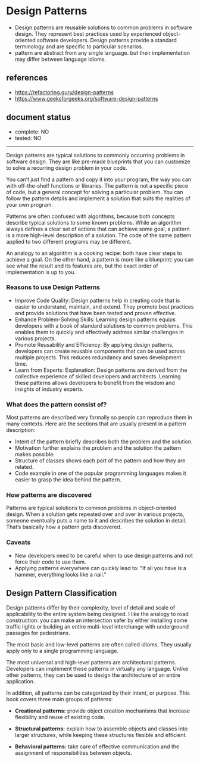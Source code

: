 # Design Patterns

- Design patterns are reusable solutions to common problems in software design. They represent best practices used by experienced object-oriented software developers. Design patterns provide a standard terminology and are specific to particular scenarios.
- pattern are abstract from any single language. but their implementation may differ between language idioms.

## references

- <https://refactoring.guru/design-patterns>
- <https://www.geeksforgeeks.org/software-design-patterns>

## document status

- complete: NO
- tested: NO

---

Design patterns are typical solutions to commonly occurring problems in software design. They are like pre-made blueprints that you can customize to solve a recurring design problem in your code.

You can’t just find a pattern and copy it into your program, the way you can with off-the-shelf functions or libraries. The pattern is not a specific piece of code, but a general concept for solving a particular problem. You can follow the pattern details and implement a solution that suits the realities of your own program.

Patterns are often confused with algorithms, because both concepts describe typical solutions to some known problems. While an algorithm always defines a clear set of actions that can achieve some goal, a pattern is a more high-level description of a solution. The code of the same pattern applied to two different programs may be different.

An analogy to an algorithm is a cooking recipe: both have clear steps to achieve a goal. On the other hand, a pattern is more like a blueprint: you can see what the result and its features are, but the exact order of implementation is up to you.

### Reasons to use Design Patterns

- Improve Code Quality: Design patterns help in creating code that is easier to understand, maintain, and extend. They promote best practices and provide solutions that have been tested and proven effective.
- Enhance Problem-Solving Skills: Learning design patterns equips developers with a book of standard solutions to common problems. This enables them to quickly and effectively address similar challenges in various projects.
- Promote Reusability and Efficiency: By applying design patterns, developers can create reusable components that can be used across multiple projects. This reduces redundancy and saves development time.
- Learn from Experts: Explanation: Design patterns are derived from the collective experience of skilled developers and architects. Learning these patterns allows developers to benefit from the wisdom and insights of industry experts.

### What does the pattern consist of?

Most patterns are described very formally so people can reproduce them in many contexts. Here are the sections that are usually present in a pattern description:

- Intent of the pattern briefly describes both the problem and the solution.
- Motivation further explains the problem and the solution the pattern makes possible.
- Structure of classes shows each part of the pattern and how they are related.
- Code example in one of the popular programming languages makes it easier to grasp the idea behind the pattern.

### How patterns are discovered

Patterns are typical solutions to common problems in object-oriented design. When a solution gets repeated over and over in various projects, someone eventually puts a name to it and describes the solution in detail. That’s basically how a pattern gets discovered.

### Caveats

- New developers need to be careful when to use design patterns and not force their code to use them.
- Applying patterns everywhere can quickly lead to: "If all you have is a hammer, everything looks like a nail."

## Design Pattern Classification

Design patterns differ by their complexity, level of detail and scale of applicability to the entire system being designed. I like the analogy to road construction: you can make an intersection safer by either installing some traffic lights or building an entire multi-level interchange with underground passages for pedestrians.

The most basic and low-level patterns are often called idioms. They usually apply only to a single programming language.

The most universal and high-level patterns are architectural patterns. Developers can implement these patterns in virtually any language. Unlike other patterns, they can be used to design the architecture of an entire application.

In addition, all patterns can be categorized by their intent, or purpose. This book covers three main groups of patterns:

- **Creational patterns:** provide object creation mechanisms that increase flexibility and reuse of existing code.

- **Structural patterns:** explain how to assemble objects and classes into larger structures, while keeping these structures flexible and efficient.

- **Behavioral patterns:** take care of effective communication and the assignment of responsibilities between objects.
